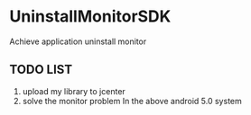 # UninstallMonitorSDK
Achieve application uninstall monitor

## TODO LIST
1. upload my library to jcenter
2. solve the monitor problem In the above android 5.0 system